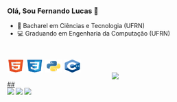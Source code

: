### Olá, Sou Fernando Lucas 👋

- 🏫 Bacharel em Ciências e Tecnologia (UFRN)
- 💻 Graduando em Engenharia da Computação (UFRN)
 ##

<div style="display: inline_block"><br>
  <img align="center" alt="HTML" height="30" width="40" src="https://raw.githubusercontent.com/devicons/devicon/master/icons/html5/html5-original.svg">
  <img align="center" alt="CSS" height="30" width="40" src="https://raw.githubusercontent.com/devicons/devicon/master/icons/css3/css3-original.svg">
  <img align="center" alt="Python" height="30" width="40" src="https://raw.githubusercontent.com/devicons/devicon/master/icons/python/python-original.svg">
  <img align="center" alt="Cplusplus" height="30" width="40" src="https://github.com/devicons/devicon/blob/master/icons/cplusplus/cplusplus-original.svg">
</div>
<div align="center">
  <a href="https://github.com/TeophiloVitor">
  <img height="180em" src="https://github-readme-stats.vercel.app/api/top-langs/?username=TeophiloVitor&layout=compact&langs_count=7&theme=github_dark"/>
</div>
 ##
  
 <div> 
  <a href="https://instagram.com/fernandolukas1" target="_blank"><img src="https://img.shields.io/badge/-Instagram-%23E4405F?style=for-the-badge&logo=instagram&logoColor=white" target="_blank"></a>
 	<a href="https://www.twitch.tv/nn4nd0" target="_blank"><img src="https://img.shields.io/badge/Twitch-9146FF?style=for-the-badge&logo=twitch&logoColor=white" target="_blank"></a>
  <a href = ""><img src="https://img.shields.io/badge/-Gmail-%23333?style=for-the-badge&logo=gmail&logoColor=white" target="_blank"></a>
 
</div>
